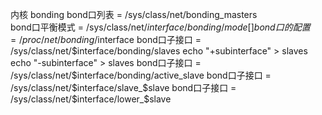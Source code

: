 内核 bonding
bond口列表      = /sys/class/net/bonding_masters            
bond口平衡模式  = /sys/class/net/$interface/bonding/mode []
bond口的配置    = /proc/net/bonding/$interface
bond口子接口    = /sys/class/net/$interface/bonding/slaves
    echo "+subinterface" > slaves
    echo "-subinterface" > slaves
bond口子接口    = /sys/class/net/$interface/bonding/active_slave
bond口子接口    = /sys/class/net/$interface/slave_$slave
bond口子接口    = /sys/class/net/$interface/lower_$slave